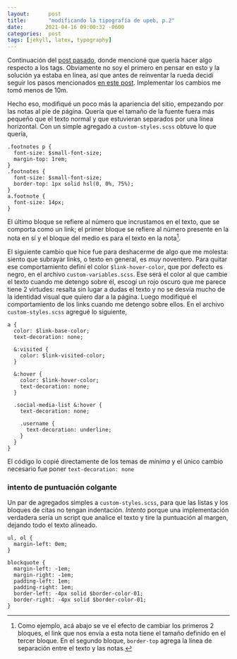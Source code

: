 ```yaml
---
layout:      post
title:       "modificando la tipografía de upeb, p.2"
date:       2021-04-16 09:00:32 -0600
categories:  post
tags: [jekyll, latex, typography]
---
```

Continuación del [post pasado](/post/2021/04/08/upeb-new-hope.html), donde mencioné que quería hacer algo respecto a los tags. Obviamente no soy el primero en pensar en esto y la solución ya estaba en línea, así que antes de reinventar la rueda decidí seguir los pasos mencionados [en este post](https://longqian.me/2017/02/09/github-jekyll-tag/). Implementar los cambios me tomó menos de 10m.

Hecho eso, modifiqué un poco más la apariencia del sitio, empezando por las notas al pie de página. Quería que el tamaño de la fuente fuera más pequeño que el texto normal y que estuvieran separados por una línea horizontal. Con un simple agregado a `custom-styles.scss` obtuve lo que quería,
```
.footnotes p {
  font-size: $small-font-size;
  margin-top: 1rem;
}
.footnotes {
  font-size: $small-font-size;
  border-top: 1px solid hsl(0, 0%, 75%);
}
a.footnote {
  font-size: 14px;
}
```
El último bloque se refiere al número que incrustamos en el texto, que se comporta como un link; el primer bloque se refiere al número presente en la nota en sí y el bloque del medio es para el texto en la nota[^1].

El siguiente cambio que hice fue para deshacerme de algo que me molesta: siento que subrayar links, o texto en general, es *muy* noventero. Para quitar ese comportamiento definí el color `$link-hover-color`, que por defecto es negro, en el archivo `custom-variables.scss`. Ese será el color al que cambie el texto cuando me detengo sobre él, escogí un rojo oscuro que me parece tiene 2 virtudes: resalta sin lugar a dudas el texto y no se desvía mucho de la identidad visual que quiero dar a la página. Luego modifiqué el comportamiento de los links cuando me detengo sobre ellos. En el archivo `custom-styles.scss` agregué lo siguiente,
```
a {
  color: $link-base-color;
  text-decoration: none;

  &:visited {
    color: $link-visited-color;
  }

  &:hover {
    color: $link-hover-color;
    text-decoration: none;
  }

  .social-media-list &:hover {
    text-decoration: none;

    .username {
      text-decoration: underline;
    }
  }
}
```
El código lo copié directamente de los temas de *minima* y el único cambio necesario fue poner `text-decoration: none`

### intento de puntuación colgante

Un par de agregados simples a `custom-styles.scss`, para que las listas y los bloques de citas no tengan indentación. *Intento* porque una implementación verdadera sería un script que analice el texto y tire la puntuación al margen, dejando todo el texto alineado.

```
ul, ol {
  margin-left: 0em;
}

blockquote {
  margin-left: -1em;
  margin-right: -1em;
  padding-left: 1em;
  padding-right: 1em;
  border-left: -4px solid $border-color-01;
  border-right: -4px solid $border-color-01;
}
```

[^1]: Como ejemplo, acá abajo se ve el efecto de cambiar los primeros 2 bloques, el link que nos envía a esta nota tiene el tamaño definido en el tercer bloque. En el segundo bloque, `border-top` agrega la línea de separación entre el texto y las notas.
